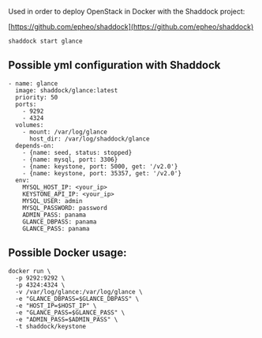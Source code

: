 
Used in order to deploy OpenStack in Docker with the Shaddock project:

[https://github.com/epheo/shaddock](https://github.com/epheo/shaddock)


```
shaddock start glance
```

Possible yml configuration with Shaddock
----------------------------------------

```
- name: glance
  image: shaddock/glance:latest
  priority: 50
  ports:
    - 9292
    - 4324
  volumes:
    - mount: /var/log/glance
      host_dir: /var/log/shaddock/glance
  depends-on:
    - {name: seed, status: stopped}
    - {name: mysql, port: 3306}
    - {name: keystone, port: 5000, get: '/v2.0'}
    - {name: keystone, port: 35357, get: '/v2.0'}
  env:
    MYSQL_HOST_IP: <your_ip>
    KEYSTONE_API_IP: <your_ip>
    MYSQL_USER: admin
    MYSQL_PASSWORD: password
    ADMIN_PASS: panama
    GLANCE_DBPASS: panama
    GLANCE_PASS: panama
```


Possible Docker usage:
---------------------

```
docker run \
  -p 9292:9292 \
  -p 4324:4324 \
  -v /var/log/glance:/var/log/glance \
  -e "GLANCE_DBPASS=$GLANCE_DBPASS" \
  -e "HOST_IP=$HOST_IP" \
  -e "GLANCE_PASS=$GLANCE_PASS" \
  -e "ADMIN_PASS=$ADMIN_PASS" \
  -t shaddock/keystone
```
